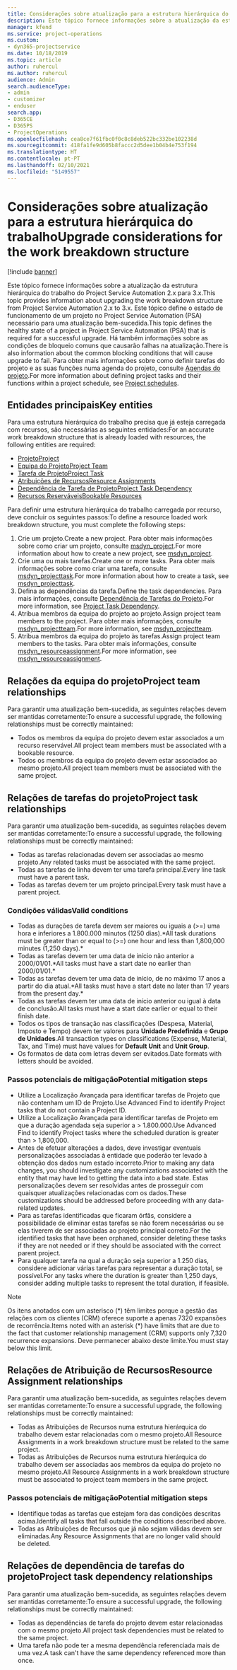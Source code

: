 ```yaml
---
title: Considerações sobre atualização para a estrutura hierárquica do trabalho
description: Este tópico fornece informações sobre a atualização da estrutura hierárquica do trabalho do Project Service Automation 2.x para 3.x.
manager: kfend
ms.service: project-operations
ms.custom:
- dyn365-projectservice
ms.date: 10/18/2019
ms.topic: article
author: ruhercul
ms.author: ruhercul
audience: Admin
search.audienceType:
- admin
- customizer
- enduser
search.app:
- D365CE
- D365PS
- ProjectOperations
ms.openlocfilehash: cea8ce7f61fbc0f0c8c8deb522bc332be102238d
ms.sourcegitcommit: 418fa1fe9d605b8faccc2d5dee1b04b4e753f194
ms.translationtype: HT
ms.contentlocale: pt-PT
ms.lasthandoff: 02/10/2021
ms.locfileid: "5149557"
---
```

# <a name="upgrade-considerations-for-the-work-breakdown-structure"></a><span data-ttu-id="79b5f-103">Considerações sobre atualização para a estrutura hierárquica do trabalho</span><span class="sxs-lookup"><span data-stu-id="79b5f-103">Upgrade considerations for the work breakdown structure</span></span>

[!include [banner](../includes/psa-now-project-operations.md)]

<span data-ttu-id="79b5f-104">Este tópico fornece informações sobre a atualização da estrutura hierárquica do trabalho do Project Service Automation 2.x para 3.x.</span><span class="sxs-lookup"><span data-stu-id="79b5f-104">This topic provides information about upgrading the work breakdown structure from Project Service Automation 2.x to 3.x.</span></span> <span data-ttu-id="79b5f-105">Este tópico define o estado de funcionamento de um projeto no Project Service Automation (PSA) necessário para uma atualização bem-sucedida.</span><span class="sxs-lookup"><span data-stu-id="79b5f-105">This topic defines the healthy state of a project in Project Service Automation (PSA) that is required for a successful upgrade.</span></span> <span data-ttu-id="79b5f-106">Há também informações sobre as condições de bloqueio comuns que causarão falhas na atualização.</span><span class="sxs-lookup"><span data-stu-id="79b5f-106">There is also information about the common blocking conditions that will cause upgrade to fail.</span></span> <span data-ttu-id="79b5f-107">Para obter mais informações sobre como definir tarefas do projeto e as suas funções numa agenda do projeto, consulte [Agendas do projeto](project-creating.md).</span><span class="sxs-lookup"><span data-stu-id="79b5f-107">For more information about defining project tasks and their functions within a project schedule, see [Project schedules](project-creating.md).</span></span>

## <a name="key-entities"></a><span data-ttu-id="79b5f-108">Entidades principais</span><span class="sxs-lookup"><span data-stu-id="79b5f-108">Key entities</span></span>
<span data-ttu-id="79b5f-109">Para uma estrutura hierárquica do trabalho precisa que já esteja carregada com recursos, são necessárias as seguintes entidades:</span><span class="sxs-lookup"><span data-stu-id="79b5f-109">For an accurate work breakdown structure that is already loaded with resources, the following entities are required:</span></span>

- [<span data-ttu-id="79b5f-110">Projeto</span><span class="sxs-lookup"><span data-stu-id="79b5f-110">Project</span></span>](https://docs.microsoft.com/dynamics365/customerengagement/on-premises/developer/entities/msdyn_project)
- [<span data-ttu-id="79b5f-111">Equipa do Projeto</span><span class="sxs-lookup"><span data-stu-id="79b5f-111">Project Team</span></span>](https://docs.microsoft.com/dynamics365/customerengagement/on-premises/developer/entities/msdyn_projectteam)
- [<span data-ttu-id="79b5f-112">Tarefa de Projeto</span><span class="sxs-lookup"><span data-stu-id="79b5f-112">Project Task</span></span>](https://docs.microsoft.com/dynamics365/customerengagement/on-premises/developer/entities/msdyn_projecttask)
- [<span data-ttu-id="79b5f-113">Atribuições de Recursos</span><span class="sxs-lookup"><span data-stu-id="79b5f-113">Resource Assignments</span></span>](https://docs.microsoft.com/dynamics365/customerengagement/on-premises/developer/entities/msdyn_resourceassignment)
- [<span data-ttu-id="79b5f-114">Dependência de Tarefa de Projeto</span><span class="sxs-lookup"><span data-stu-id="79b5f-114">Project Task Dependency</span></span>](https://docs.microsoft.com/dynamics365/customerengagement/on-premises/developer/entities/msdyn_projecttaskdependency)
- [<span data-ttu-id="79b5f-115">Recursos Reserváveis</span><span class="sxs-lookup"><span data-stu-id="79b5f-115">Bookable Resources</span></span>](https://docs.microsoft.com/dynamics365/customerengagement/on-premises/developer/entities/bookableresource)

<span data-ttu-id="79b5f-116">Para definir uma estrutura hierárquica do trabalho carregada por recurso, deve concluir os seguintes passos:</span><span class="sxs-lookup"><span data-stu-id="79b5f-116">To define a resource loaded work breakdown structure, you must complete the following steps:</span></span>

1. <span data-ttu-id="79b5f-117">Crie um projeto.</span><span class="sxs-lookup"><span data-stu-id="79b5f-117">Create a new project.</span></span> <span data-ttu-id="79b5f-118">Para obter mais informações sobre como criar um projeto, consulte [msdyn_project](https://docs.microsoft.com/dynamics365/customerengagement/on-premises/developer/entities/msdyn_project).</span><span class="sxs-lookup"><span data-stu-id="79b5f-118">For more information about how to create a new project, see [msdyn_project](https://docs.microsoft.com/dynamics365/customerengagement/on-premises/developer/entities/msdyn_project).</span></span>
2. <span data-ttu-id="79b5f-119">Crie uma ou mais tarefas.</span><span class="sxs-lookup"><span data-stu-id="79b5f-119">Create one or more tasks.</span></span> <span data-ttu-id="79b5f-120">Para obter mais informações sobre como criar uma tarefa, consulte [msdyn_projecttask](https://docs.microsoft.com/dynamics365/customerengagement/on-premises/developer/entities/msdyn_projecttask).</span><span class="sxs-lookup"><span data-stu-id="79b5f-120">For more information about how to create a task, see [msdyn_projecttask](https://docs.microsoft.com/dynamics365/customerengagement/on-premises/developer/entities/msdyn_projecttask).</span></span>
3. <span data-ttu-id="79b5f-121">Defina as dependências da tarefa.</span><span class="sxs-lookup"><span data-stu-id="79b5f-121">Define the task dependencies.</span></span> <span data-ttu-id="79b5f-122">Para mais informações, consulte [Dependência de Tarefas do Projeto](https://docs.microsoft.com/dynamics365/customerengagement/on-premises/developer/entities/msdyn_projecttaskdependency).</span><span class="sxs-lookup"><span data-stu-id="79b5f-122">For more information, see [Project Task Dependency](https://docs.microsoft.com/dynamics365/customerengagement/on-premises/developer/entities/msdyn_projecttaskdependency).</span></span>
4. <span data-ttu-id="79b5f-123">Atribua membros da equipa do projeto ao projeto.</span><span class="sxs-lookup"><span data-stu-id="79b5f-123">Assign project team members to the project.</span></span> <span data-ttu-id="79b5f-124">Para obter mais informações, consulte [msdyn_projectteam](https://docs.microsoft.com/dynamics365/customerengagement/on-premises/developer/entities/msdyn_projectteam).</span><span class="sxs-lookup"><span data-stu-id="79b5f-124">For more information, see [msdyn_projectteam](https://docs.microsoft.com/dynamics365/customerengagement/on-premises/developer/entities/msdyn_projectteam).</span></span>
5. <span data-ttu-id="79b5f-125">Atribua membros da equipa do projeto às tarefas.</span><span class="sxs-lookup"><span data-stu-id="79b5f-125">Assign project team members to the tasks.</span></span> <span data-ttu-id="79b5f-126">Para obter mais informações, consulte [msdyn_resourceassignment](https://docs.microsoft.com/dynamics365/customerengagement/on-premises/developer/entities/msdyn_resourceassignment).</span><span class="sxs-lookup"><span data-stu-id="79b5f-126">For more information, see [msdyn_resourceassignment](https://docs.microsoft.com/dynamics365/customerengagement/on-premises/developer/entities/msdyn_resourceassignment).</span></span>

## <a name="project-team-relationships"></a><span data-ttu-id="79b5f-127">Relações da equipa do projeto</span><span class="sxs-lookup"><span data-stu-id="79b5f-127">Project team relationships</span></span>

<span data-ttu-id="79b5f-128">Para garantir uma atualização bem-sucedida, as seguintes relações devem ser mantidas corretamente:</span><span class="sxs-lookup"><span data-stu-id="79b5f-128">To ensure a successful upgrade, the following relationships must be correctly maintained:</span></span>
- <span data-ttu-id="79b5f-129">Todos os membros da equipa do projeto devem estar associados a um recurso reservável.</span><span class="sxs-lookup"><span data-stu-id="79b5f-129">All project team members must be associated with a bookable resource.</span></span>
- <span data-ttu-id="79b5f-130">Todos os membros da equipa do projeto devem estar associados ao mesmo projeto.</span><span class="sxs-lookup"><span data-stu-id="79b5f-130">All project team members must be associated with the same project.</span></span> 

## <a name="project-task-relationships"></a><span data-ttu-id="79b5f-131">Relações de tarefas do projeto</span><span class="sxs-lookup"><span data-stu-id="79b5f-131">Project task relationships</span></span>
<span data-ttu-id="79b5f-132">Para garantir uma atualização bem-sucedida, as seguintes relações devem ser mantidas corretamente:</span><span class="sxs-lookup"><span data-stu-id="79b5f-132">To ensure a successful upgrade, the following relationships must be correctly maintained:</span></span>

- <span data-ttu-id="79b5f-133">Todas as tarefas relacionadas devem ser associadas ao mesmo projeto.</span><span class="sxs-lookup"><span data-stu-id="79b5f-133">Any related tasks must be associated with the same project.</span></span>
- <span data-ttu-id="79b5f-134">Todas as tarefas de linha devem ter uma tarefa principal.</span><span class="sxs-lookup"><span data-stu-id="79b5f-134">Every line task must have a parent task.</span></span>
- <span data-ttu-id="79b5f-135">Todas as tarefas devem ter um projeto principal.</span><span class="sxs-lookup"><span data-stu-id="79b5f-135">Every task must have a parent project.</span></span>

### <a name="valid-conditions"></a><span data-ttu-id="79b5f-136">Condições válidas</span><span class="sxs-lookup"><span data-stu-id="79b5f-136">Valid conditions</span></span>

- <span data-ttu-id="79b5f-137">Todas as durações de tarefa devem ser maiores ou iguais a (>=) uma hora e inferiores a 1.800.000 minutos (1250 dias).\*</span><span class="sxs-lookup"><span data-stu-id="79b5f-137">All task durations must be greater than or equal to (>=) one hour and less than 1,800,000 minutes (1,250 days).\*</span></span>
- <span data-ttu-id="79b5f-138">Todas as tarefas devem ter uma data de início não anterior a 2000/01/01.\*</span><span class="sxs-lookup"><span data-stu-id="79b5f-138">All tasks must have a start date no earlier than 2000/01/01.\*</span></span>
- <span data-ttu-id="79b5f-139">Todas as tarefas devem ter uma data de início, de no máximo 17 anos a partir do dia atual.\*</span><span class="sxs-lookup"><span data-stu-id="79b5f-139">All tasks must have a start date no later than 17 years from the present day.\*</span></span>
- <span data-ttu-id="79b5f-140">Todas as tarefas devem ter uma data de início anterior ou igual à data de conclusão.</span><span class="sxs-lookup"><span data-stu-id="79b5f-140">All tasks must have a start date earlier or equal to their finish date.</span></span>
- <span data-ttu-id="79b5f-141">Todos os tipos de transação nas classificações (Despesa, Material, Imposto e Tempo) devem ter valores para **Unidade Predefinida** e **Grupo de Unidades**.</span><span class="sxs-lookup"><span data-stu-id="79b5f-141">All transaction types on classifications (Expense, Material, Tax, and Time) must have values for **Default Unit** and **Unit Group**.</span></span>
- <span data-ttu-id="79b5f-142">Os formatos de data com letras devem ser evitados.</span><span class="sxs-lookup"><span data-stu-id="79b5f-142">Date formats with letters should be avoided.</span></span>

### <a name="potential-mitigation-steps"></a><span data-ttu-id="79b5f-143">Passos potenciais de mitigação</span><span class="sxs-lookup"><span data-stu-id="79b5f-143">Potential mitigation steps</span></span>
- <span data-ttu-id="79b5f-144">Utilize a Localização Avançada para identificar tarefas de Projeto que não contenham um ID de Projeto.</span><span class="sxs-lookup"><span data-stu-id="79b5f-144">Use Advanced Find to identify Project tasks that do not contain a Project ID.</span></span>
- <span data-ttu-id="79b5f-145">Utilize a Localização Avançada para identificar tarefas de Projeto em que a duração agendada seja superior a > 1.800.000.</span><span class="sxs-lookup"><span data-stu-id="79b5f-145">Use Advanced Find to identify Project tasks where the scheduled duration is greater than > 1,800,000.</span></span>
- <span data-ttu-id="79b5f-146">Antes de efetuar alterações a dados, deve investigar eventuais personalizações associadas à entidade que poderão ter levado à obtenção dos dados num estado incorreto.</span><span class="sxs-lookup"><span data-stu-id="79b5f-146">Prior to making any data changes, you should investigate any customizations associated with the entity that may have led to getting the data into a bad state.</span></span> <span data-ttu-id="79b5f-147">Estas personalizações devem ser resolvidas antes de prosseguir com quaisquer atualizações relacionadas com os dados.</span><span class="sxs-lookup"><span data-stu-id="79b5f-147">These customizations should be addressed before proceeding with any data-related updates.</span></span>
- <span data-ttu-id="79b5f-148">Para as tarefas identificadas que ficaram órfãs, considere a possibilidade de eliminar estas tarefas se não forem necessárias ou se elas tiverem de ser associadas ao projeto principal correto.</span><span class="sxs-lookup"><span data-stu-id="79b5f-148">For the identified tasks that have been orphaned, consider deleting these tasks if they are not needed or if they should be associated with the correct parent project.</span></span>
- <span data-ttu-id="79b5f-149">Para qualquer tarefa na qual a duração seja superior a 1.250 dias, considere adicionar várias tarefas para representar a duração total, se possível.</span><span class="sxs-lookup"><span data-stu-id="79b5f-149">For any tasks where the duration is greater than 1,250 days, consider adding multiple tasks to represent the total duration, if feasible.</span></span>

> [!NOTE]
> <span data-ttu-id="79b5f-150">Os itens anotados com um asterisco (\*) têm limites porque a gestão das relações com os clientes (CRM) oferece suporte a apenas 7320 expansões de recorrência.</span><span class="sxs-lookup"><span data-stu-id="79b5f-150">Items noted with an asterisk (\*) have limits that are due to the fact that customer relationship management (CRM) supports only 7,320 recurrence expansions.</span></span> <span data-ttu-id="79b5f-151">Deve permanecer abaixo deste limite.</span><span class="sxs-lookup"><span data-stu-id="79b5f-151">You must stay below this limit.</span></span>

## <a name="resource-assignment-relationships"></a><span data-ttu-id="79b5f-152">Relações de Atribuição de Recursos</span><span class="sxs-lookup"><span data-stu-id="79b5f-152">Resource Assignment relationships</span></span>
<span data-ttu-id="79b5f-153">Para garantir uma atualização bem-sucedida, as seguintes relações devem ser mantidas corretamente:</span><span class="sxs-lookup"><span data-stu-id="79b5f-153">To ensure a successful upgrade, the following relationships must be correctly maintained:</span></span>

- <span data-ttu-id="79b5f-154">Todas as Atribuições de Recursos numa estrutura hierárquica do trabalho devem estar relacionadas com o mesmo projeto.</span><span class="sxs-lookup"><span data-stu-id="79b5f-154">All Resource Assignments in a work breakdown structure must be related to the same project.</span></span>
- <span data-ttu-id="79b5f-155">Todas as Atribuições de Recursos numa estrutura hierárquica do trabalho devem ser associadas aos membros da equipa do projeto no mesmo projeto.</span><span class="sxs-lookup"><span data-stu-id="79b5f-155">All Resource Assignments in a work breakdown structure must be associated to project team members in the same project.</span></span>

### <a name="potential-mitigation-steps"></a><span data-ttu-id="79b5f-156">Passos potenciais de mitigação</span><span class="sxs-lookup"><span data-stu-id="79b5f-156">Potential mitigation steps</span></span>
- <span data-ttu-id="79b5f-157">Identifique todas as tarefas que estejam fora das condições descritas acima.</span><span class="sxs-lookup"><span data-stu-id="79b5f-157">Identify all tasks that fall outside the conditions described above.</span></span>  
- <span data-ttu-id="79b5f-158">Todas as Atribuições de Recursos que já não sejam válidas devem ser eliminadas.</span><span class="sxs-lookup"><span data-stu-id="79b5f-158">Any Resource Assignments that are no longer valid should be deleted.</span></span>

## <a name="project-task-dependency-relationships"></a><span data-ttu-id="79b5f-159">Relações de dependência de tarefas do projeto</span><span class="sxs-lookup"><span data-stu-id="79b5f-159">Project task dependency relationships</span></span>
<span data-ttu-id="79b5f-160">Para garantir uma atualização bem-sucedida, as seguintes relações devem ser mantidas corretamente:</span><span class="sxs-lookup"><span data-stu-id="79b5f-160">To ensure a successful upgrade, the following relationships must be correctly maintained:</span></span>

- <span data-ttu-id="79b5f-161">Todas as dependências de tarefa do projeto devem estar relacionadas com o mesmo projeto.</span><span class="sxs-lookup"><span data-stu-id="79b5f-161">All project task dependencies must be related to the same project.</span></span>
- <span data-ttu-id="79b5f-162">Uma tarefa não pode ter a mesma dependência referenciada mais de uma vez.</span><span class="sxs-lookup"><span data-stu-id="79b5f-162">A task can't have the same dependency referenced more than once.</span></span>
